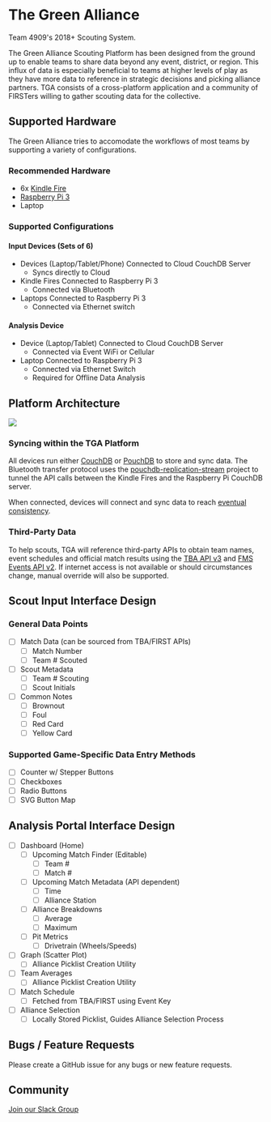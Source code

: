 # The Green Alliance
Team 4909's 2018+ Scouting System.

The Green Alliance Scouting Platform has been designed from the ground up to enable teams to share data beyond any event, district, or region. This influx of data is especially beneficial to teams at higher levels of play as they have more data to reference in strategic decisions and picking alliance partners. TGA consists of a cross-platform application and a community of FIRSTers willing to gather scouting data for the collective.

## Supported Hardware
The Green Alliance tries to accomodate the workflows of most teams by supporting a variety of configurations.

### Recommended Hardware
- 6x [Kindle Fire](http://a.co/7w5EHTq) 
- [Raspberry Pi 3](https://www.raspberrypi.org/products/raspberry-pi-3-model-b/)
- Laptop

### Supported Configurations
#### Input Devices (Sets of 6)
- Devices (Laptop/Tablet/Phone) Connected to Cloud CouchDB Server
  - Syncs directly to Cloud
- Kindle Fires Connected to Raspberry Pi 3
  - Connected via Bluetooth
- Laptops Connected to Raspberry Pi 3
  - Connected via Ethernet switch
  
#### Analysis Device
- Device (Laptop/Tablet) Connected to Cloud CouchDB Server
  - Connected via Event WiFi or Cellular
- Laptop Connected to Raspberry Pi 3
  - Connected via Ethernet Switch
  - Required for Offline Data Analysis
  
## Platform Architecture
![](https://i.imgur.com/E78J5CI.png)

### Syncing within the TGA Platform
All devices run either [CouchDB](https://github.com/apache/couchdb) or [PouchDB](https://github.com/pouchdb/pouchdb) to store and sync data. The Bluetooth transfer protocol uses the [pouchdb-replication-stream](https://github.com/pouchdb-community/pouchdb-replication-stream) project to tunnel the API calls between the Kindle Fires and the Raspberry Pi CouchDB server.

When connected, devices will connect and sync data to reach [eventual consistency](http://docs.couchdb.org/en/2.1.1/intro/consistency.html).

### Third-Party Data
To help scouts, TGA will reference third-party APIs to obtain team names, event schedules and official match results using the [TBA API v3](https://github.com/fletch3555/tba-api-client-javascript) and [FMS Events API v2](https://frcevents2.docs.apiary.io/#). If internet access is not available or should circumstances change, manual override will also be supported.

## Scout Input Interface Design
### General Data Points
- [ ] Match Data (can be sourced from TBA/FIRST APIs)
  - [ ] Match Number 
  - [ ] Team # Scouted
- [ ] Scout Metadata
  - [ ] Team # Scouting
  - [ ] Scout Initials
- [ ] Common Notes 
  - [ ] Brownout
  - [ ] Foul
  - [ ] Red Card
  - [ ] Yellow Card
### Supported Game-Specific Data Entry Methods
- [ ] Counter w/ Stepper Buttons
- [ ] Checkboxes
- [ ] Radio Buttons
- [ ] SVG Button Map

## Analysis Portal Interface Design
- [ ] Dashboard (Home)
  - [ ] Upcoming Match Finder (Editable)
    - [ ] Team #
    - [ ] Match #
  - [ ] Upcoming Match Metadata (API dependent)
    - [ ] Time
    - [ ] Alliance Station
  - [ ] Alliance Breakdowns
    - [ ] Average
    - [ ] Maximum
  - [ ] Pit Metrics
    - [ ] Drivetrain (Wheels/Speeds)
- [ ] Graph (Scatter Plot)
  - [ ] Alliance Picklist Creation Utility
- [ ] Team Averages
  - [ ] Alliance Picklist Creation Utility
- [ ] Match Schedule
  - [ ] Fetched from TBA/FIRST using Event Key
- [ ] Alliance Selection
  - [ ] Locally Stored Picklist, Guides Alliance Selection Process

## Bugs / Feature Requests
Please create a GitHub issue for any bugs or new feature requests.

## Community
[Join our Slack Group](https://join.slack.com/t/thegreenalliance/shared_invite/enQtMjc3NzUyNjIyNzUzLTdjYTI3NmE5MjJiNGQ3NjJjOWJhZjQzZmU5Y2ZlZWNiNzRiZGFkZThjMWZkZjAwNWVjMWNiZGVmYWQ2MzM0YzY)

